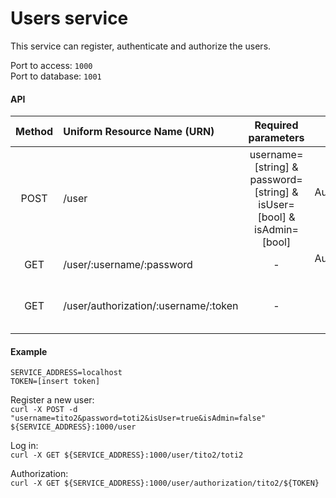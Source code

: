 # Users service

This service can register, authenticate and authorize the users. 

Port to access: `1000`  
Port to database: `1001`

#### API
| Method | Uniform Resource Name (URN) | Required  parameters | Output | Description |
|:------:|:-----------------------------|:-------------------------------------:|:--------------------:|:--------------------------------------------------|
| POST | /user | username=[string] & password=[string] & isUser=[bool] & isAdmin=[bool] | Authentication token | Register a new user |
| GET | /user/:username/:password | - | Authentication token | Log in a user |
| GET | /user/authorization/:username/:token | - | Rights | Get the rights of user (user, admin)|

#### Example
`SERVICE_ADDRESS=localhost`  
`TOKEN=[insert token]`

Register a new user:  
`curl -X POST -d "username=tito2&password=toti2&isUser=true&isAdmin=false" ${SERVICE_ADDRESS}:1000/user`

Log in:  
`curl -X GET ${SERVICE_ADDRESS}:1000/user/tito2/toti2`

Authorization:  
`curl -X GET ${SERVICE_ADDRESS}:1000/user/authorization/tito2/${TOKEN}`
